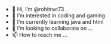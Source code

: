 - 👋 Hi, I’m @rohitrwt73
- 👀 I’m interested in coding and gaming
- 🌱 I’m currently learning java and html
- 💞️ I’m looking to collaborate on ...
- 📫 How to reach me ...

<!---
rohitrwt73/rohitrwt73 is a ✨ special ✨ repository because its `README.md` (this file) appears on your GitHub profile.
You can click the Preview link to take a look at your changes.
--->
